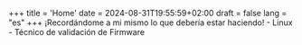  
+++
title = 'Home'
date = 2024-08-31T19:55:59+02:00
draft = false
lang = "es"
+++
¡Recordándome a mi mismo lo que debería estar haciendo! - Linux - Técnico de validación de Firmware